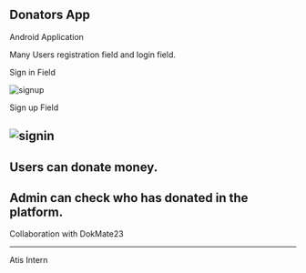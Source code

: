 Donators App
---
Android Application

Many Users registration field and login field.

Sign in Field

![signup](https://user-images.githubusercontent.com/96385473/170825722-9dfd7078-17c8-4267-ae04-5c2a42abbc19.jpeg)

Sign up Field

![signin](https://user-images.githubusercontent.com/96385473/170825719-860a3810-8305-4af8-aa79-3040baee3f6c.jpg)
---
Users can donate money.
-
Admin can check who has donated in the platform.
-
Collaboration with DokMate23

---
Atis Intern
